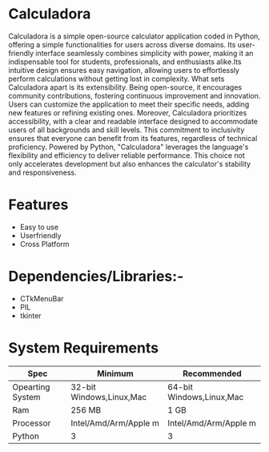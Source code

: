 # Calculadora
Calculadora is a simple open-source calculator application coded in Python, offering a simple  functionalities for users across diverse domains. Its user-friendly interface seamlessly combines simplicity with power, making it an indispensable tool for students, professionals, and enthusiasts alike.Its intuitive design ensures easy navigation, allowing users to effortlessly perform calculations without getting lost in complexity.  What sets Calculadora apart is its extensibility. Being open-source, it encourages community contributions, fostering continuous improvement and innovation. Users can customize the application to meet their specific needs, adding new features or refining existing ones.  Moreover, Calculadora prioritizes accessibility, with a clear and readable interface designed to accommodate users of all backgrounds and skill levels. This commitment to inclusivity ensures that everyone can benefit from its features, regardless of technical proficiency.    Powered by Python, "Calculadora" leverages the language's flexibility and efficiency to deliver reliable performance. This choice not only accelerates development but also enhances the calculator's stability and responsiveness.
# Features
- Easy to use
- Userfriendly
- Cross Platform

# Dependencies/Libraries:-
- CTkMenuBar
- PIL
- tkinter

# System Requirements
| Spec| Minimum    | Recommended           |
| --- | --- |  ---|
| Opearting System | 32-bit Windows,Linux,Mac|64-bit Windows,Linux,Mac|
| Ram              |  256 MB               |1 GB |
| Processor        | Intel/Amd/Arm/Apple m |Intel/Amd/Arm/Apple m|
| Python           | 3                     |3|
